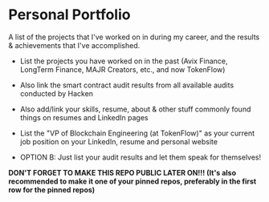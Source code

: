 # Personal Portfolio

A list of the projects that I've worked on in during my career, and the results & achievements that I've accomplished.

- List the projects you have worked on in the past (Avix Finance, LongTerm Finance, MAJR Creators, etc., and now TokenFlow)
- Also link the smart contract audit results from all available audits conducted by Hacken
- Also add/link your skills, resume, about & other stuff commonly found things on resumes and LinkedIn pages
- List the "VP of Blockchain Engineering (at TokenFlow)" as your current job position on your LinkedIn, resume and personal website

- OPTION B: Just list your audit results and let them speak for themselves!

**DON'T FORGET TO MAKE THIS REPO PUBLIC LATER ON!!! (It's also recommended to make it one of your pinned repos, preferably in the first row for the pinned repos)**
